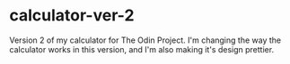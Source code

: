 # calculator-ver-2

Version 2 of my calculator for The Odin Project. I'm changing the way the calculator works in this version, and I'm also making it's design prettier. 
